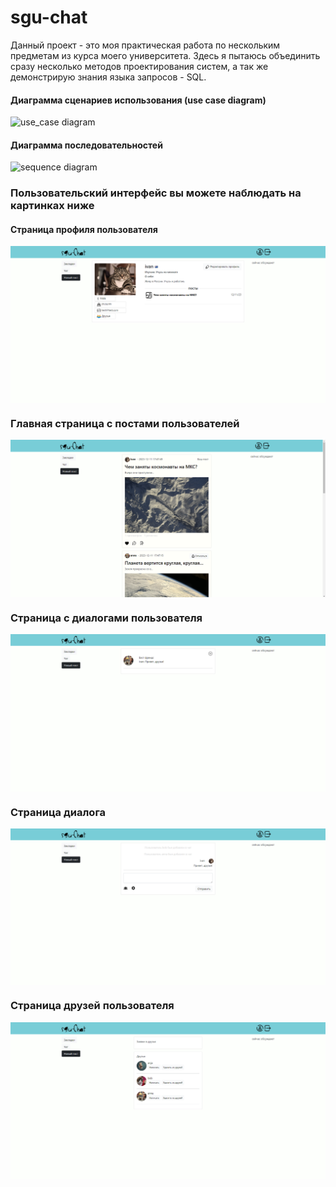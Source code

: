 # sgu-chat
Данный проект - это моя практическая работа по нескольким предметам из курса моего университета. Здесь я пытаюсь объединить сразу несколько методов проектирования систем, а так же демонстрирую знания языка запросов - SQL.  
#### Диаграмма сценариев использования (use case diagram)
![use_case diagram](http://www.plantuml.com/plantuml/proxy?src=https://raw.githubusercontent.com/meteorizm/sgu-chat/master/UML/usecase.puml)
#### Диаграмма последовательностей
![sequence diagram](http://www.plantuml.com/plantuml/proxy?src=https://raw.githubusercontent.com/meteorizm/sgu-chat/master/UML/sequence.puml)

### Пользовательский интерфейс вы можете наблюдать на картинках ниже
#### Страница профиля пользователя
<img src=".github/screensUI/profile.png" width="550" align="center">

### Главная страница с постами пользователей
<img src=".github/screensUI/main_page.png" width="550" align="center">

### Страница с диалогами пользователя
<img src=".github/screensUI/chats.png" width="550" align="center">

### Страница диалога
<img src=".github/screensUI/dialog.png" width="550" align="center">

### Страница друзей пользователя
<img src=".github/screensUI/friends.png" width="550" align="center">
